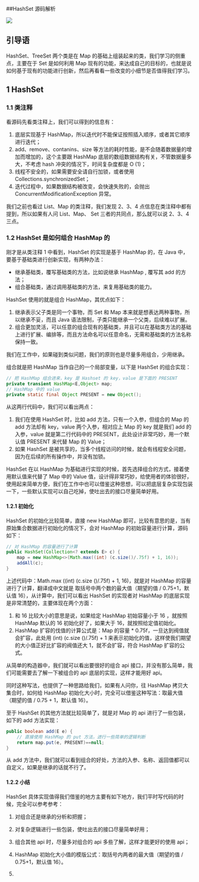 ##HashSet 源码解析

![](https://devyk.oss-cn-qingdao.aliyuncs.com/blog/20200327170424.jpg)

## 引导语

HashSet、TreeSet 两个类是在 Map 的基础上组装起来的类，我们学习的侧重点，主要在于 Set 是如何利用 Map 现有的功能，来达成自己的目标的，也就是说如何基于现有的功能进行创新，然后再看看一些改变的小细节是否值得我们学习。



## 1 HashSet

### 1.1 类注释

看源码先看类注释上，我们可以得到的信息有：

1. 底层实现基于 HashMap，所以迭代时不能保证按照插入顺序，或者其它顺序进行迭代；
2. add、remove、contanins、size 等方法的耗时性能，是不会随着数据量的增加而增加的，这个主要跟 HashMap 底层的数组数据结构有关，不管数据量多大，不考虑 hash 冲突的情况下，时间复杂度都是 O (1)；
3. 线程不安全的，如果需要安全请自行加锁，或者使用 Collections.synchronizedSet；
4. 迭代过程中，如果数据结构被改变，会快速失败的，会抛出 ConcurrentModificationException 异常。



我们之前也看过 List、Map 的类注释，我们发现 2、3、4 点信息在类注释中都有提到，所以如果有人问 List、Map、 Set 三者的共同点，那么就可以说 2、3、4 三点。

### 1.2 HashSet 是如何组合 HashMap 的

刚才是从类注释 1 中看到，HashSet 的实现是基于 HashMap 的，在 Java 中，要基于基础类进行创新实现，有两种办法：

- 继承基础类，覆写基础类的方法，比如说继承 HashMap , 覆写其 add 的方法；
- 组合基础类，通过调用基础类的方法，来复用基础类的能力。

HashSet 使用的就是组合 HashMap，其优点如下：

1. 继承表示父子类是同一个事物，而 Set 和 Map 本来就是想表达两种事物，所以继承不妥，而且 Java 语法限制，子类只能继承一个父类，后续难以扩展。
2. 组合更加灵活，可以任意的组合现有的基础类，并且可以在基础类方法的基础上进行扩展、编排等，而且方法命名可以任意命名，无需和基础类的方法名称保持一致。

我们在工作中，如果碰到类似问题，我们的原则也是尽量多用组合，少用继承。

组合就是把 HashMap 当作自己的一个局部变量，以下是 HashSet 的组合实现：

```java
// 把 HashMap 组合进来，key 是 Hashset 的 key，value 是下面的 PRESENT
private transient HashMap<E,Object> map;
// HashMap 中的 value
private static final Object PRESENT = new Object();
```

从这两行代码中，我们可以看出两点：

1. 我们在使用 HashSet 时，比如 add 方法，只有一个入参，但组合的 Map 的 add 方法却有 key，value 两个入参，相对应上 Map 的 key 就是我们 add 的入参，value 就是第二行代码中的 PRESENT，此处设计非常巧妙，用一个默认值 PRESENT 来代替 Map 的 Value；
2. 如果 HashSet 是被共享的，当多个线程访问的时候，就会有线程安全问题，因为在后续的所有操作中，并没有加锁。

HashSet 在以 HashMap 为基础进行实现的时候，首先选择组合的方式，接着使用默认值来代替了 Map 中的 Value 值，设计得非常巧妙，给使用者的体验很好，使用起来简单方便，我们在工作中也可以借鉴这种思想，可以把底层复杂实现包装一下，一些默认实现可以自己吃掉，使吐出去的接口尽量简单好用。

#### 1.2.1 初始化

HashSet 的初始化比较简单，直接 new HashMap 即可，比较有意思的是，当有原始集合数据进行初始化的情况下，会对 HashMap 的初始容量进行计算，源码如下：

```java
// 对 HashMap 的容量进行了计算
public HashSet(Collection<? extends E> c) {
    map = new HashMap<>(Math.max((int) (c.size()/.75f) + 1, 16));
    addAll(c);
}
```

上述代码中：Math.max ((int) (c.size ()/.75f) + 1, 16)，就是对 HashMap 的容量进行了计算，翻译成中文就是 取括号中两个数的最大值（期望的值 / 0.75+1，默认值 16），从计算中，我们可以看出 HashSet 的实现者对 HashMap 的底层实现是非常清楚的，主要体现在两个方面：

1. 和 16 比较大小的意思是说，如果给定 HashMap 初始容量小于 16 ，就按照 HashMap 默认的 16 初始化好了，如果大于 16，就按照给定值初始化。
2. HashMap 扩容的伐值的计算公式是：Map 的容量 * 0.75f，一旦达到阀值就会扩容，此处用 (int) (c.size ()/.75f) + 1 来表示初始化的值，这样使我们期望的大小值正好比扩容的阀值还大 1，就不会扩容，符合 HashMap 扩容的公式。

从简单的构造器中，我们就可以看出要很好的组合 api 接口，并没有那么简单，我们可能需要去了解一下被组合的 api 底层的实现，这样才能用好 api。

同时这种写法，也提供了一种思路给我们，如果有人问你，往 HashMap 拷贝大集合时，如何给 HashMap 初始化大小时，完全可以借鉴这种写法：取最大值（期望的值 / 0.75 + 1，默认值 16）。

至于 HashSet 的其他方法就比较简单了，就是对 Map 的 api 进行了一些包装，如下的 add 方法实现：

```java
public boolean add(E e) {
    // 直接使用 HashMap 的 put 方法，进行一些简单的逻辑判断
    return map.put(e, PRESENT)==null;
}
```

从 add 方法中，我们就可以看到组合的好处，方法的入参、名称、返回值都可以自定义，如果是继承的话就不行了。

#### 1.2.2 小结

HashSet 具体实现值得我们借鉴的地方主要有如下地方，我们平时写代码的时候，完全可以参考参考：

1. 对组合还是继承的分析和把握；
2. 对复杂逻辑进行一些包装，使吐出去的接口尽量简单好用；
3. 组合其他 api 时，尽量多对组合的 api 多些了解，这样才能更好的使用 api；
4. HashMap 初始化大小值的模版公式：取括号内两者的最大值（期望的值 / 0.75+1，默认值 16）。



1. 